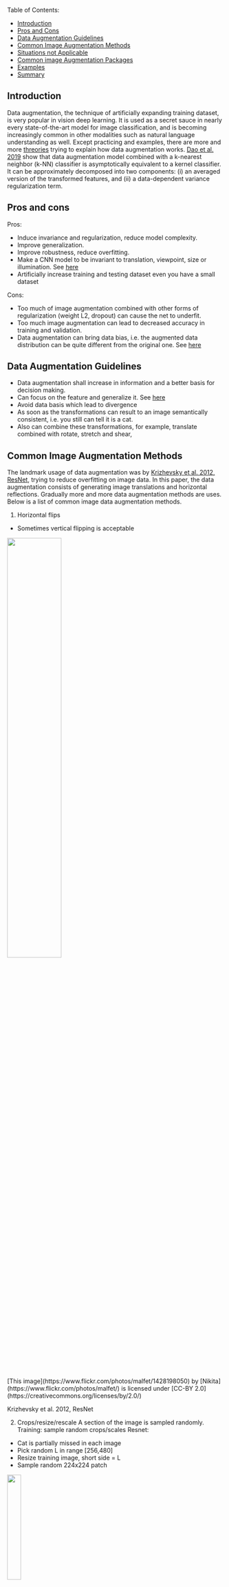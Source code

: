 Table of Contents:

- [Introduction](#intro)
- [Pros and Cons](#pros)
- [Data Augmentation Guidelines](#guidelines)
- [Common Image Augmentation Methods](#methods)
- [Situations not Applicable](#applicable)
- [Common image Augmentation Packages](#package)
- [Examples](#example)
- [Summary](#summary)

<a name='intro'></a>
## Introduction
Data augmentation, the technique of artificially expanding training dataset, is very popular in vision deep learning. It is used as a secret sauce in nearly every state-of-the-art model for image classification, and is becoming increasingly common in other modalities such as natural language understanding as well. Except practicing and examples, there are more and more [threories](http://ai.stanford.edu/blog/data-augmentation/) trying to explain how data augmentation works. 
[Dao et al. 2019](http://proceedings.mlr.press/v97/dao19b/dao19b.pdf) show that data augmentation model combined with a k-nearest neighbor (k-NN) classifier is asymptotically equivalent to a kernel classifier. It can be approximately decomposed into two components: (i) an averaged version of the transformed features, and (ii) a data-dependent variance regularization term.

<a name='pros'></a>
## Pros and cons
Pros:
-	Induce invariance and regularization, reduce model complexity. 
-	Improve generalization. 
-	Improve robustness, reduce overfitting. 
-	Make a CNN model to be invariant to translation, viewpoint, size or illumination. See [here](https://openreview.net/forum?id=p84tly8c4zf)
-	Artificially increase training and testing dataset even you have a small dataset

Cons:
-	Too much of image augmentation combined with other forms of regularization (weight L2, dropout) can cause the net to underfit.
-	Too much image augmentation can lead to decreased accuracy in training and validation. 
-	Data augmentation can bring data bias, i.e. the augmented data distribution can be quite different from the original one. See [here]( https://arxiv.org/abs/2010.01267)

<a name='guidelines'></a>
## Data Augmentation Guidelines
-	Data augmentation shall increase in information and a better basis for decision making. 
-	Can focus on the feature and generalize it. See [here](https://arxiv.org/ftp/arxiv/papers/1901/1901.06032.pdf)
-	Avoid data basis which lead to divergence
-	As soon as the transformations can result to an image semantically consistent, i.e. you still can tell it is a cat. 
-	Also can combine these transformations, for example, translate combined with rotate, stretch and shear, 

<a name='methods'></a>
## Common Image Augmentation Methods
The landmark usage of data augmentation was by [Krizhevsky et al. 2012, ResNet](https://www.cs.toronto.edu/~kriz/imagenet_classification_with_deep_convolutional.pdf), trying to  reduce overfitting on image data. In this paper, the data augmentation consists of generating image translations and horizontal reflections. Gradually more and more data augmentation methods are uses. Below is a list of common image data augmentation methods.
1)	Horizontal flips
-	Sometimes vertical flipping is acceptable
 <div class="fig figcenter fighighlight">
  <img src="/assets/ia/flip.jpg" width="50%">
  <div class="figcaption">
   [This image](https://www.flickr.com/photos/malfet/1428198050) by [Nikita](https://www.flickr.com/photos/malfet/) is licensed under [CC-BY 2.0](https://creativecommons.org/licenses/by/2.0/)
   

Krizhevsky et al. 2012, ResNet

2)	Crops/resize/rescale
A section of the image is sampled randomly. 
Training: sample random crops/scales
Resnet:
-	Cat is partially missed in each image
-	Pick random L in range [256,480]
-	Resize training image, short side = L
-	Sample random 224x224 patch
  <div class="fig figcenter fighighlight">
  <img src="/assets/ia/crop1.jpg" width="25%">
  <div class="figcaption">

Testing: average a fixed set of crops
ResNet:
-	Resize image at 5 scales: {224,256,384,480,640}
-	For each size, use 10 224x224 crops: (4 corners + 1 center)  x flips 
 <div class="fig figcenter fighighlight">
  <img src="/assets/ia/crop2.jpg" width="50%">
  <div class="figcaption">
 
 <div class="fig figcenter fighighlight">
  <img src="/assets/ia/crop3.jpg" width="50%">
  <div class="figcaption">
 

3)	Color jitter
-	Randomize contrast and brightness
-	Apply PCA to all R,G,B channels in training set
-	Sample color offset along principal component directions
-	Add grayscale offset to all pixels of a training image

-	Hue jitter shifts the hue by a random amount
 <div class="fig figcenter fighighlight">
  <img src="/assets/ia/color_jitter.jpg" width="50%">
  <div class="figcaption"> 

4)	Translation
  <div class="fig figcenter fighighlight">
  <img src="/assets/ia/translation.jpg" width="50%">
  <div class="figcaption">
   
5)	Rotation 
  <div class="fig figcenter fighighlight">
  <img src="/assets/ia/rotation.jpg" width="50%">
  <div class="figcaption">
   
6)	Stretching
-	Contrast stretching 
  <div class="fig figcenter fighighlight">
  <img src="/assets/ia/stretch.jpg" width="50%">
  <div class="figcaption">
   
7)	Shearing
-	To change rectangle image to parallelogram
  <div class="fig figcenter fighighlight">
  <img src="/assets/ia/shear.jpg" width="50%">
  <div class="figcaption">
   
8)	Lens distortions
-	In different viewpoint, lens distortion describe the object differently in scale and correlation
  <div class="fig figcenter fighighlight">
  <img src="/assets/ia/distortion.jpg" width="50%">
  <div class="figcaption">
[Sebastian Lutz, et al](https://arrow.tudublin.ie/cgi/viewcontent.cgi?article=1001&context=impstwo)
   
9)	Local warping
  <div class="fig figcenter fighighlight">
  <img src="/assets/ia/warp.jpg" width="50%">
  <div class="figcaption">
[Reference1](https://arxiv.org/pdf/1609.08764.pdf)
[Reference2](https://aapm.onlinelibrary.wiley.com/doi/abs/10.1002/mp.14651)
   
10)	Erasing
  <div class="fig figcenter fighighlight">
  <img src="/assets/ia/erise.jpg" width="50%">
  <div class="figcaption">
[Reference](https://ojs.aaai.org/index.php/AAAI/article/view/7000)

11)	Contrast / histogram processing 
  <div class="fig figcenter fighighlight">
  <img src="/assets/ia/contrast.jpg" width="50%">
  <div class="figcaption">

12)	Blur image / add Gaussian noise
  <div class="fig figcenter fighighlight">
  <img src="/assets/ia/noise.jpg" width="50%">
  <div class="figcaption">

13)	Using reinforcement learning to do image data augmentation 
  <div class="fig figcenter fighighlight">
  <img src="/assets/ia/reinforce.jpg" width="50%">
  <div class="figcaption">
Cubuk et al. AutoAugment: 
Learning Augmentation Strategies from Data, CVPR 2019

14)	 Apply Filter kernel
  <div class="fig figcenter fighighlight">
  <img src="/assets/ia/filterKernel.jpg" width="50%">
  <div class="figcaption">
   
15)	 Mix images
  <div class="fig figcenter fighighlight">
  <img src="/assets/ia/mixed.jpg" width="50%">
  <div class="figcaption">
   
16)	Image simulation
  <div class="fig figcenter fighighlight">
  <img src="/assets/ia/simulation.jpg" width="50%">
  <div class="figcaption">

<a name='applicable'></a>
## Situations not Applicable
1)	OCR can’t use vertical flipping, because “6” after flipping is “9”.
2)	

<a name='package'></a>
## Common image Augmentation Packages
•	keras.preprocessing.image.ImageDataGenerator
•	imaug
•	albumentations
•	opencv
•	augmentor
•	skimage
•	SOLT
   
<a name='example'></a>
## Examples on how to use image augmentation
-	Procedures on how to choose augmentation methods
-	How to evaluation and test the augmentation
-	Analysis and comments

<a name='summary'></a>
## Summary


2)	Cubuk et al. AutoAugment:  Learning Augmentation Strategies from Data, CVPR 2019
3)	https://journalofbigdata.springeropen.com/articles/10.1186/s40537-019-0197-0#ref-CR6 
4)	https://nanonets.com/blog/data-augmentation-how-to-use-deep-learning-when-you-have-limited-data-part-2/ 
5)	https://blog.paperspace.com/data-augmentation-for-object-detection-rotation-and-shearing/ 
